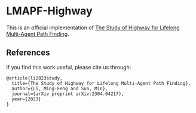 # LMAPF-Highway
This is an official implementation of [The Study of Highway for Lifelong Multi-Agent Path Finding](https://arxiv.org/abs/2304.04217).

## References
If you find this work useful, please cite us through:
```
@article{li2023study,
  title={The Study of Highway for Lifelong Multi-Agent Path Finding},
  author={Li, Ming-Feng and Sun, Min},
  journal={arXiv preprint arXiv:2304.04217},
  year={2023}
}
```
